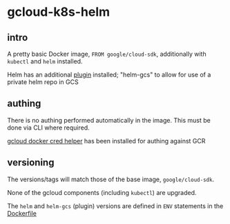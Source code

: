 # gcloud-k8s-helm

## intro

A pretty basic Docker image, `FROM google/cloud-sdk`, additionally with `kubectl` and `helm` installed. 

Helm has an additional [plugin](https://github.com/nouney/helm-gcs) installed; "helm-gcs" to allow for use of a private helm repo in GCS


## authing

There is no authing performed automatically in the image. This must be done via CLI where required.

[gcloud docker cred helper](https://cloud.google.com/container-registry/docs/advanced-authentication#gcloud_as_a_docker_credential_helper) has been installed for authing against GCR

## versioning

The versions/tags will match those of the base image, `google/cloud-sdk`.

None of the gcloud components (including `kubectl`) are upgraded.

The `helm` and `helm-gcs` (plugin) versions are defined in `ENV` statements in the [Dockerfile](Dockerfile)
